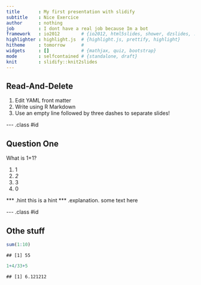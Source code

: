 ```yaml
---
title       : My first presentation with slidify
subtitle    : Nice Exercice 
author      : nothing
job         : I dont have a real job because Im a bot
framework   : io2012        # {io2012, html5slides, shower, dzslides, ...}
highlighter : highlight.js  # {highlight.js, prettify, highlight}
hitheme     : tomorrow      # 
widgets     : []            # {mathjax, quiz, bootstrap}
mode        : selfcontained # {standalone, draft}
knit        : slidify::knit2slides
---
```


## Read-And-Delete

1. Edit YAML front matter
2. Write using R Markdown
3. Use an empty line followed by three dashes to separate slides!

--- .class #id 

## Question One

What is 1+1?

1. 1
2. _2_
3. 3
4. 0

*** .hint this is a hint
*** .explanation. some text here

--- .class #id 

## Othe stuff


```r
sum(1:10)
```

```
## [1] 55
```

```r
1+4/33+5
```

```
## [1] 6.121212
```
